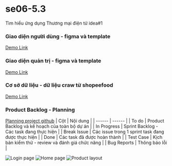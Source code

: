 # se06-5.3
Tìm hiểu ứng dụng Thương mại điện tử idea#1
### Giao diện người dùng - figma và template
[Demo Link](SD)
### Giao diện quản trị - figma và template
[Demo Link](SD)
### Cơ sở dữ liệu - dữ liệu craw từ shopeefood 
[Demo Link](SD)
### Product Backlog - Planning
[Planning project github](https://github.com/software-engineer-hus/se06-5.3/projects/1)
| Cột | Nội dung |
| ------ | ------ |
| To do | Product Backlog và kế hoạch của toàn bộ dự án |
| In Progress | Sprint Backlog - Các task đang thực hiện |
| Break Issue | Các issue trong 1 sprint task đang được thực hiện |
| Done | Các task đã được hoàn thành |
| Test Case | Kịch bản kiểm thử - review và đánh giá chức năng  |
| Bug Reports | Thông báo lỗi |

![Login page](https://bukethuy.s3.ap-southeast-1.amazonaws.com/se06-1.jpg "Login page")
![Home page](https://bukethuy.s3.ap-southeast-1.amazonaws.com/se06-2.jpg "Home page")
![Product layout](https://bukethuy.s3.ap-southeast-1.amazonaws.com/se06-2.jpg "Product layout")